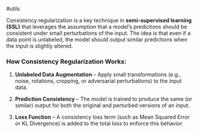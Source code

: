 #utils 

Consistency regularization is a key technique in **semi-supervised learning (SSL)** that leverages the assumption that a model’s predictions should be consistent under small perturbations of the input. The idea is that even if a data point is unlabeled, the model should output similar predictions when the input is slightly altered.

### **How Consistency Regularization Works:**

1. **Unlabeled Data Augmentation** – Apply small transformations (e.g., noise, rotations, cropping, or adversarial perturbations) to the input data.
    
2. **Prediction Consistency** – The model is trained to produce the same (or similar) output for both the original and perturbed versions of an input.
    
3. **Loss Function** – A consistency loss term (such as Mean Squared Error or KL Divergence) is added to the total loss to enforce this behavior.